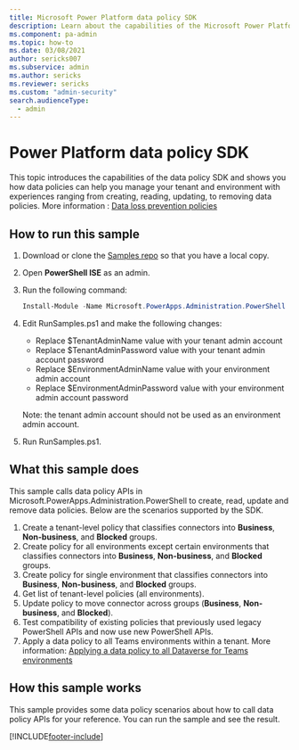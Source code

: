 ```yaml
---
title: Microsoft Power Platform data policy SDK
description: Learn about the capabilities of the Microsoft Power Platform data policy software development kit (SDK) and run a sample in PowerShell.
ms.component: pa-admin
ms.topic: how-to
ms.date: 03/08/2021
author: sericks007
ms.subservice: admin
ms.author: sericks
ms.reviewer: sericks
ms.custom: "admin-security"
search.audienceType: 
  - admin
---
```

# Power Platform data policy SDK 

This topic introduces the capabilities of the data policy SDK and shows you how data policies can help you manage your tenant and environment with experiences ranging from creating, reading, updating, to removing data policies. More information : [Data loss prevention policies](wp-data-loss-prevention.md)

## How to run this sample

1. Download or clone the [Samples repo](https://github.com/microsoft/PowerApps-Samples/tree/master/powershell/admin-center) so that you have a local copy.

2. Open **PowerShell ISE** as an admin.

3. Run the following command:

    ```powershell
    Install-Module -Name Microsoft.PowerApps.Administration.PowerShell -Force
    ```

4. Edit RunSamples.ps1 and make the following changes:
   - Replace $TenantAdminName value with your tenant admin account
   - Replace $TenantAdminPassword value with your tenant admin account password
   - Replace $EnvironmentAdminName value with your environment admin account
   - Replace $EnvironmentAdminPassword value with your environment admin account password

   Note: the tenant admin account should not be used as an environment admin account.

5. Run RunSamples.ps1.

## What this sample does

This sample calls data policy APIs in Microsoft.PowerApps.Administration.PowerShell to create, read, update and remove data policies. Below are the scenarios supported by the SDK.

1. Create a tenant-level policy that classifies connectors into **Business**, **Non-business**, and **Blocked** groups.
2. Create policy for all environments except certain environments that classifies connectors into **Business**, **Non-business**, and **Blocked** groups.
3. Create policy for single environment that classifies connectors into **Business**, **Non-business**, and **Blocked** groups.
4. Get list of tenant-level policies (all environments).
5. Update policy to move connector across groups (**Business**, **Non-business**, and **Blocked**).
6. Test compatibility of existing policies that previously used legacy PowerShell APIs and now use new PowerShell APIs.
7. Apply a data policy to all Teams environments within a tenant. More information: [Applying a data policy to all Dataverse for Teams environments](about-teams-environment.md#applying-a-data-policy-to-all-dataverse-for-teams-environments)

## How this sample works

This sample provides some data policy scenarios about how to call data policy APIs for your reference. You can run the sample and see the result.

[!INCLUDE[footer-include](../includes/footer-banner.md)]
